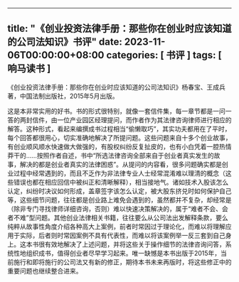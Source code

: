 
---
title: "《创业投资法律手册：那些你在创业时应该知道的公司法知识》书评"
date: 2023-11-06T00:00:00+08:00
categories: [ 书评 ]
tags: [ 响马读书 ]
---

 《创业投资法律手册：那些你在创业时应该知道的公司法知识》杨春宝、王成兵 著，中国法制出版社，2015年5月出版。

这是本非常实用的好书。书的形式很特别，就像一套信件集，每一章节都是一问一答的两封信件，由一位产业园区经理提问，而作者作为其法律咨询律师进行相应的解答。这种形式，看起来编撰成书过程相当“偷懒取巧”，其实功夫都用在了平时，每个回答都很用心，切实准确地解决了所提问题。这些问题来自十多个创业故事，有创业顺风顺水快速做大做强的，有股权纠纷反复扯皮的，也有小白凭着一腔热情莽干的……按照作者自述，书中“所选法律咨询全部来自于创业者真实发生的故事，解决的都是创业者真实的法律困惑”。从提问的内容看，很多问题确实都是创业过程中经常遇到的，而且不乏作为非法律专业人士经常混淆难以理清的概念（这些错误也都在相应回信中被纠正和清晰解释），相当接地气。诸如技术入股该怎么认定，纠纷时决议如何形成，盖章签字该怎么认定，被大股东挤兑时如何保护自己等，这些细节问题，往往都是创业路上难免会遇到的，虽然都并不复杂，却经常是（除非专门寻找律师详细咨询，否则）难以快速决策解决的，属于“难者不会、会者不难”型问题。其他创业法律相关书籍，往往要么从公司法出发解释条款，要么纯粹从故事性角度介绍各种高大上案例，前者时常因过于理论化，而难以将理解应用于实际，后者则时常因案例不具有代表性，而难以将该案例举一反三套到自己身上。这本书很有效地解决了上述问题，并将这些关于操作细节的法律咨询问答，系统性地组织成书，值得创业者尽早学习起来。唯一缺憾是本书出版于2015年，当前施行和即将施行的公司法又有新的修正，期待本书未来再版时，将这些修正中的重要问题也继续整合进来。
